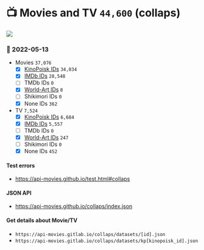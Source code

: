 # :tv: Movies and TV `44,600` (collaps)

<a href="https://API-Movies.github.io"><img src="https://API-Movies.github.io/banner.png?cache"></a>

### :date: 2022-05-13
- Movies `37,076`
  - [x] <a href="https://API-Movies.github.io/collaps/movie_kinopoisk_ids.json">KinoPoisk IDs</a> `34,034`
  - [x] <a href="https://API-Movies.github.io/collaps/movie_imdb_ids.json">IMDb IDs</a> `28,548`
  - [ ] TMDb IDs `0`
  - [x] <a href="https://API-Movies.github.io/collaps/movie_world_art_ids.json">World-Art IDs</a> `8`
  - [ ] Shikimori IDs `0`
  - [x] None IDs `362`
- TV `7,524`
  - [x] <a href="https://API-Movies.github.io/collaps/tv_kinopoisk_ids.json">KinoPoisk IDs</a> `6,684`
  - [x] <a href="https://API-Movies.github.io/collaps/tv_imdb_ids.json">IMDb IDs</a> `5,557`
  - [ ] TMDb IDs `0`
  - [x] <a href="https://API-Movies.github.io/collaps/tv_world_art_ids.json">World-Art IDs</a> `247`
  - [ ] Shikimori IDs `0`
  - [x] None IDs `452`
#### Test errors
- <a href='https://api-movies.github.io/test.html#collaps'>https://api-movies.github.io/test.html#collaps</a>
#### JSON API
- <a href='https://api-movies.github.io/collaps/index.json'>https://api-movies.github.io/collaps/index.json</a>
#### Get details about Movie/TV
- `https://api-movies.gitlab.io/collaps/datasets/[id].json`
- `https://api-movies.gitlab.io/collaps/datasets/kp[kinopoisk_id].json`
